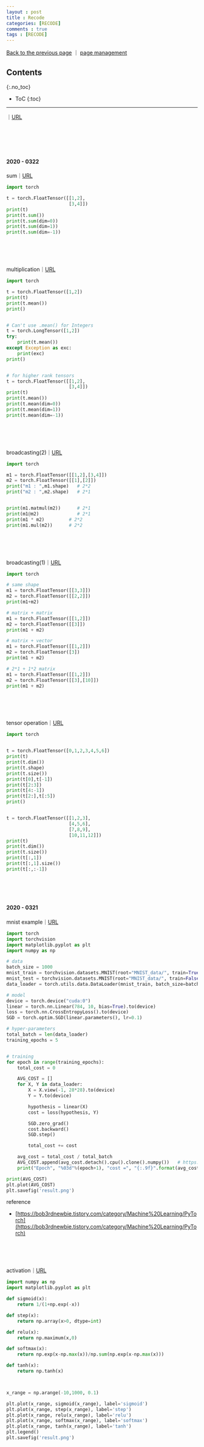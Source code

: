 ```yaml
---
layout : post
title : Recode
categories: [RECODE]
comments : true
tags : [RECODE]
---
```


[Back to the previous page](https://userdyk-github.github.io/) ｜ <a href="https://github.com/userdyk-github/userdyk-github.github.io/blob/master/_posts/2019-08-13-Recode.md" target="_blank">page management</a>

## Contents
{:.no_toc}

* ToC
{:toc}

<hr class="division1">


｜<a href="" target="_blank">URL</a>
```python

```
<br><br><br>






#### 2020 - 0322

sum｜<a href="https://www.youtube.com/watch?v=St7EhvnFi6c&list=PLQ28Nx3M4JrhkqBVIXg-i5_CVVoS1UzAv&index=2" target="_blank">URL</a>
```python
import torch

t = torch.FloatTensor([[1,2],
                       [3,4]])
print(t)
print(t.sum())
print(t.sum(dim=0))
print(t.sum(dim=1))
print(t.sum(dim=-1))
```
<br><br><br>



multiplication｜<a href="https://www.youtube.com/watch?v=St7EhvnFi6c&list=PLQ28Nx3M4JrhkqBVIXg-i5_CVVoS1UzAv&index=2" target="_blank">URL</a>
```python
import torch

t = torch.FloatTensor([1,2])
print(t)
print(t.mean())
print()


# Can't use .mean() for Integers
t = torch.LongTensor([1,2])
try:
    print(t.mean())
except Exception as exc:
    print(exc)
print()


# for higher rank tensors
t = torch.FloatTensor([[1,2],
                       [3,4]])
print(t)
print(t.mean())
print(t.mean(dim=0))
print(t.mean(dim=1))
print(t.mean(dim=-1))
```
<br><br><br>


broadcasting(2)｜<a href="https://www.youtube.com/watch?v=St7EhvnFi6c&list=PLQ28Nx3M4JrhkqBVIXg-i5_CVVoS1UzAv&index=2" target="_blank">URL</a>
```python
import torch

m1 = torch.FloatTensor([[1,2],[3,4]])
m2 = torch.FloatTensor([[1],[2]])
print("m1 : ",m1.shape)   # 2*2
print("m2 : ",m2.shape)   # 2*1


print(m1.matmul(m2))      # 2*1
print(m1@m2)              # 2*1
print(m1 * m2)         # 2*2
print(m1.mul(m2))      # 2*2
```
<br><br><br>



broadcasting(1)｜<a href="https://www.youtube.com/watch?v=St7EhvnFi6c&list=PLQ28Nx3M4JrhkqBVIXg-i5_CVVoS1UzAv&index=2" target="_blank">URL</a>
```python
import torch

# same shape
m1 = torch.FloatTensor([[3,3]])
m2 = torch.FloatTensor([[2,2]])
print(m1+m2)

# matrix + matrix
m1 = torch.FloatTensor([[1,2]])
m2 = torch.FloatTensor([[3]])
print(m1 + m2)

# matrix + vector
m1 = torch.FloatTensor([[1,2]])
m2 = torch.FloatTensor([3])
print(m1 + m2)

# 2*1 + 1*2 matrix
m1 = torch.FloatTensor([[1,2]])
m2 = torch.FloatTensor([[3],[10]])
print(m1 + m2)
```
<br><br><br>


tensor operation｜<a href="https://www.youtube.com/watch?v=St7EhvnFi6c&list=PLQ28Nx3M4JrhkqBVIXg-i5_CVVoS1UzAv&index=2" target="_blank">URL</a>
```python
import torch


t = torch.FloatTensor([0,1,2,3,4,5,6])
print(t)
print(t.dim())
print(t.shape)
print(t.size())
print(t[0],t[-1])
print(t[2:3])
print(t[4:-1])
print(t[2:],t[:5])
print()


t = torch.FloatTensor([[1,2,3],
                       [4,5,6],
                       [7,8,9],
                       [10,11,12]])
print(t)
print(t.dim())
print(t.size())
print(t[:,1])
print(t[:,1].size())
print(t[:,:-1])
```
<br><br><br>



#### 2020 - 0321

mnist example｜<a href="http://www.gisdeveloper.co.kr/?paged=19&cat=132" target="_blank">URL</a>
```python
import torch
import torchvision
import matplotlib.pyplot as plt
import numpy as np

# data
batch_size = 1000
mnist_train = torchvision.datasets.MNIST(root="MNIST_data/", train=True, transform=torchvision.transforms.ToTensor(), download=True)
mnist_test = torchvision.datasets.MNIST(root="MNIST_data/", train=False, transform=torchvision.transforms.ToTensor(), download=True)
data_loader = torch.utils.data.DataLoader(mnist_train, batch_size=batch_size, shuffle=True, drop_last=True)

# model
device = torch.device("cuda:0")
linear = torch.nn.Linear(784, 10, bias=True).to(device)
loss = torch.nn.CrossEntropyLoss().to(device)
SGD = torch.optim.SGD(linear.parameters(), lr=0.1)

# hyper-parameters
total_batch = len(data_loader)
training_epochs = 5


# training
for epoch in range(training_epochs):
    total_cost = 0

    AVG_COST = []
    for X, Y in data_loader:
        X = X.view(-1, 28*28).to(device)
        Y = Y.to(device)

        hypothesis = linear(X)
        cost = loss(hypothesis, Y)

        SGD.zero_grad()
        cost.backward()
        SGD.step()

        total_cost += cost

    avg_cost = total_cost / total_batch
    AVG_COST.append(avg_cost.detach().cpu().clone().numpy())   # https://discuss.pytorch.org/t/cant-convert-cuda-tensor-to-numpy-use-tensor-cpu-to-copy-the-tensor-to-host-memory-first/38301
    print("Epoch", "%03d"%(epoch+1), "cost =", "{:.9f}".format(avg_cost))

print(AVG_COST)
plt.plot(AVG_COST)
plt.savefig('result.png')
```
reference

- [https://bob3rdnewbie.tistory.com/category/Machine%20Learning/PyTorch](https://bob3rdnewbie.tistory.com/category/Machine%20Learning/PyTorch)

<br><br><br>




activation｜<a href="http://www.gisdeveloper.co.kr/?paged=20&cat=132" target="_blank">URL</a>
```python
import numpy as np
import matplotlib.pyplot as plt

def sigmoid(x):
    return 1/(1+np.exp(-x))

def step(x):
    return np.array(x>0, dtype=int)

def relu(x):
    return np.maximum(x,0)

def softmax(x):
    return np.exp(x-np.max(x))/np.sum(np.exp(x-np.max(x)))

def tanh(x):
    return np.tanh(x)



x_range = np.arange(-10,1000, 0.1)

plt.plot(x_range, sigmoid(x_range), label='sigmoid')
plt.plot(x_range, step(x_range), label='step')
plt.plot(x_range, relu(x_range), label='relu')
plt.plot(x_range, softmax(x_range), label='softmax')
plt.plot(x_range, tanh(x_range), label='tanh')
plt.legend()
plt.savefig('result.png')
```
<br><br><br>


